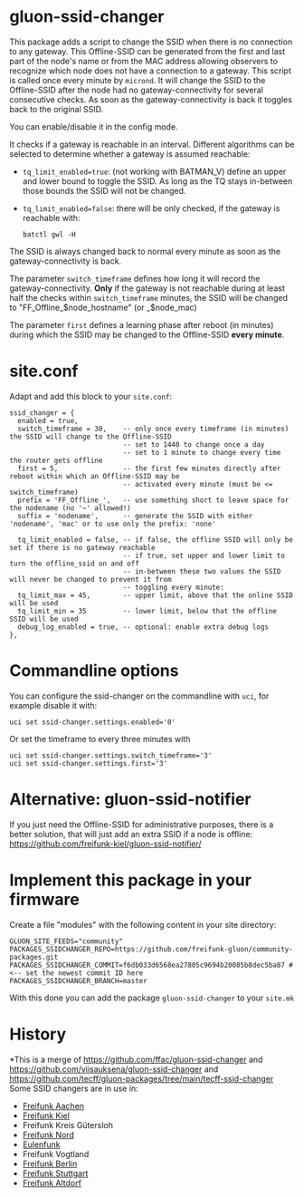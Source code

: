 # gluon-ssid-changer

This package adds a script to change the SSID when there is no
connection to any gateway. This Offline-SSID can be generated from the
first and last part of the node\'s name or from the MAC address allowing
observers to recognize which node does not have a connection to a
gateway. This script is called once every minute by `micrond`. It will
change the SSID to the Offline-SSID after the node had no
gateway-connectivity for several consecutive checks. As soon as the
gateway-connectivity is back it toggles back to the original SSID.

You can enable/disable it in the config mode.

It checks if a gateway is reachable in an interval. Different algorithms
can be selected to determine whether a gateway is assumed reachable:

-   `tq_limit_enabled=true`: (not working with BATMAN_V) define an upper
    and lower bound to toggle the SSID. As long as the TQ stays
    in-between those bounds the SSID will not be changed.

-   `tq_limit_enabled=false`: there will be only checked, if the gateway
    is reachable with:

        batctl gwl -H

The SSID is always changed back to normal every minute as soon as the
gateway-connectivity is back.

The parameter `switch_timeframe` defines how long it will record the
gateway-connectivity. **Only** if the gateway is not reachable during at
least half the checks within `switch_timeframe` minutes, the SSID will
be changed to \"FF_Offline\_\$node_hostname\" (or \_\$node_mac)

The parameter `first` defines a learning phase after reboot (in minutes)
during which the SSID may be changed to the Offline-SSID **every
minute**.

# site.conf

Adapt and add this block to your `site.conf`:

    ssid_changer = {
      enabled = true,
      switch_timeframe = 30,    -- only once every timeframe (in minutes) the SSID will change to the Offline-SSID
                                -- set to 1440 to change once a day
                                -- set to 1 minute to change every time the router gets offline
      first = 5,                -- the first few minutes directly after reboot within which an Offline-SSID may be
                                -- activated every minute (must be <= switch_timeframe)
      prefix = 'FF_Offline_',   -- use something short to leave space for the nodename (no '~' allowed!)
      suffix = 'nodename',      -- generate the SSID with either 'nodename', 'mac' or to use only the prefix: 'none'

      tq_limit_enabled = false, -- if false, the offline SSID will only be set if there is no gateway reachable
                                -- if true, set upper and lower limit to turn the offline_ssid on and off
                                -- in-between these two values the SSID will never be changed to prevent it from
                                -- toggling every minute:
      tq_limit_max = 45,        -- upper limit, above that the online SSID will be used
      tq_limit_min = 35         -- lower limit, below that the offline SSID will be used
      debug_log_enabled = true, -- optional: enable extra debug logs
    },

# Commandline options

You can configure the ssid-changer on the commandline with `uci`, for
example disable it with:

    uci set ssid-changer.settings.enabled='0'

Or set the timeframe to every three minutes with

    uci set ssid-changer.settings.switch_timeframe='3'
    uci set ssid-changer.settings.first='3'

# Alternative: gluon-ssid-notifier

If you just need the Offline-SSID for administrative purposes, there is
a better solution, that will just add an extra SSID if a node is
offline: <https://github.com/freifunk-kiel/gluon-ssid-notifier/>

# Implement this package in your firmware

Create a file \"modules\" with the following content in your site
directory:

    GLUON_SITE_FEEDS="community"
    PACKAGES_SSIDCHANGER_REPO=https://github.com/freifunk-gluon/community-packages.git
    PACKAGES_SSIDCHANGER_COMMIT=f6db033d6568ea27805c9694b20085b8dec5ba87 # <-- set the newest commit ID here
    PACKAGES_SSIDCHANGER_BRANCH=master

With this done you can add the package `gluon-ssid-changer` to your
`site.mk`

# History

*This is a merge of https://github.com/ffac/gluon-ssid-changer and
https://github.com/viisauksena/gluon-ssid-changer and https://github.com/tecff/gluon-packages/tree/main/tecff-ssid-changer
Some SSID changers are in use in:

-   [Freifunk Aachen](https://github.com/ffac/gluon-ssid-changer/)
-   [Freifunk Kiel](https://github.com/freifunk-kiel/gluon-ssid-notifier)
-   Freifunk Kreis Gütersloh
-   [Freifunk Nord](https://github.com/Freifunk-Nord/gluon-ssid-changer)
-   [Eulenfunk](https://github.com/eulenfunk/packages/tree/v2020.1.x/gluon-ssid-changer)
-   Freifunk Vogtland
-   [Freifunk Berlin](https://github.com/freifunk-berlin/falter-packages/tree/master/packages/falter-berlin-ssid-changer)
-   [Freifunk Stuttgart](https://gitlab.freifunk-stuttgart.de/firmware/gluon-packages.git)
-   [Freifunk Altdorf](https://github.com/tecff/gluon-packages/tree/main/tecff-ssid-changer)
